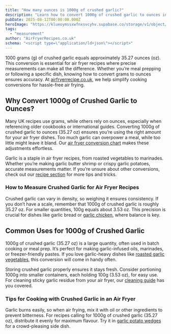 ```yaml
---
title: "How many ounces is 1000g of crushed garlic?"
description: "Learn how to convert 1000g of crushed garlic to ounces in seconds. Perfect for air fryer recipes and precise cooking measurements."
pubDate: 2025-08-12T00:00:00.000Z
heroImage: "https://klueoymssxwfnxsvcyhv.supabase.co/storage/v1/object/public/md/1000g-crushed-garlic-to-ounces-39f9ebd6.webp"
tags:
  - "measurement"
author: "AirFryerRecipes.co.uk"
schema: "<script type=\"application/ld+json\"></script>"
---
```


<p>1000 grams (g) of crushed garlic equals approximately 35.27 ounces (oz). This conversion is essential for air fryer recipes where precise measurements can make all the difference. Whether you’re meal prepping or following a specific dish, knowing how to convert grams to ounces ensures accuracy. At <a href=https://www.airfryerrecipe.co.uk/>airfryerrecipe.co.uk</a>, we help simplify cooking conversions for hassle-free air frying.</p>  

<h2>Why Convert 1000g of Crushed Garlic to Ounces?</h2>  
<p>Many UK recipes use grams, while others rely on ounces, especially when referencing older cookbooks or international guides. Converting 1000g of crushed garlic to ounces (35.27 oz) ensures you’re using the right amount for your air fryer dishes. Too much garlic can overpower a meal, while too little might leave it bland. Our <a href=https://www.airfryerrecipe.co.uk/air-fryer-conversion-chart>air fryer conversion chart</a> makes these adjustments effortless.</p>  

<p>Garlic is a staple in air fryer recipes, from roasted vegetables to marinades. Whether you’re making garlic butter shrimp or crispy garlic potatoes, accurate measurements matter. If you’re unsure about other conversions, check out our <a href=https://www.airfryerrecipe.co.uk/recipes>recipe section</a> for more tips and tricks.</p>  

<h3>How to Measure Crushed Garlic for Air Fryer Recipes</h3>  
<p>Crushed garlic can vary in density, so weighing it ensures consistency. If you don’t have a scale, remember that 1000g of crushed garlic is roughly 35.27 oz. For smaller quantities, 100g equals about 3.53 oz. This precision is crucial for dishes like garlic bread or <a href=https://www.airfryerrecipe.co.uk/recipe-category/chicken>garlic chicken</a>, where balance is key.</p>  

<h2>Common Uses for 1000g of Crushed Garlic</h2>  
<p>1000g of crushed garlic (35.27 oz) is a large quantity, often used in batch cooking or meal prep. It’s perfect for making garlic-infused oils, marinades, or freezer-friendly pastes. If you love garlic-heavy dishes like <a href=https://www.airfryerrecipe.co.uk/recipe-category/vegetables>roasted garlic vegetables</a>, this conversion will come in handy often.</p>  

<p>Storing crushed garlic properly ensures it stays fresh. Consider portioning 1000g into smaller containers, each holding 100g (3.53 oz), for easy use. For cleaning sticky garlic residue from your air fryer, our <a href=https://www.airfryerrecipe.co.uk/air-fryer-cleaner>cleaning guide</a> has you covered.</p>  

<h3>Tips for Cooking with Crushed Garlic in an Air Fryer</h3>  
<p>Garlic burns easily, so when air frying, mix it with oil or other ingredients to prevent bitterness. For recipes calling for 1000g of crushed garlic (35.27 oz), distribute it evenly for maximum flavour. Try it in <a href=https://www.airfryerrecipe.co.uk/recipe-category/potatoes>garlic potato wedges</a> for a crowd-pleasing side dish.</p>
